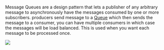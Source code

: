 

Message Queues are a design pattern that lets a publisher of any arbitrary message to asynchronously have the messages consumed by one or more subscribers. producers send message to a [Queue](Queues.md) which then sends the message to a consumer, you can have multiple consumers in which case the messages will be load balanced. This is used when you want each message to be processed once.

![](Pasted%20image%2020220415201844.png)